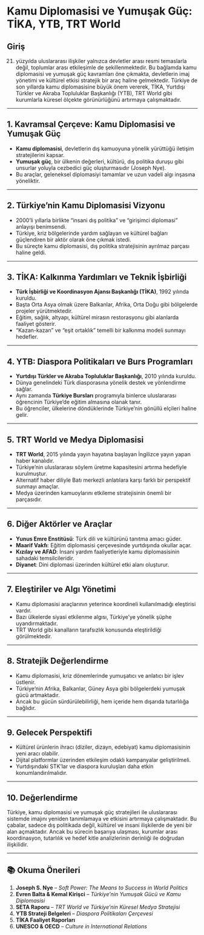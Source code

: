 # Kamu Diplomasisi ve Yumuşak Güç: TİKA, YTB, TRT World

## Giriş

21. yüzyılda uluslararası ilişkiler yalnızca devletler arası resmi temaslarla değil, toplumlar arası etkileşimle de şekillenmektedir. Bu bağlamda kamu diplomasisi ve yumuşak güç kavramları öne çıkmakta, devletlerin imaj yönetimi ve kültürel etkisi stratejik bir araç haline gelmektedir. Türkiye de son yıllarda kamu diplomasisine büyük önem vererek, TİKA, Yurtdışı Türkler ve Akraba Topluluklar Başkanlığı (YTB), TRT World gibi kurumlarla küresel ölçekte görünürlüğünü artırmaya çalışmaktadır.

---

## 1. Kavramsal Çerçeve: Kamu Diplomasisi ve Yumuşak Güç

- **Kamu diplomasisi**, devletlerin dış kamuoyuna yönelik yürüttüğü iletişim stratejilerini kapsar.
- **Yumuşak güç**, bir ülkenin değerleri, kültürü, dış politika duruşu gibi unsurlar yoluyla cezbedici güç oluşturmasıdır (Joseph Nye).
- Bu araçlar, geleneksel diplomasiyi tamamlar ve uzun vadeli algı inşasına yöneliktir.

---

## 2. Türkiye’nin Kamu Diplomasisi Vizyonu

- 2000’li yıllarla birlikte “insani dış politika” ve “girişimci diplomasi” anlayışı benimsendi.
- Türkiye, kriz bölgelerinde yardım sağlayan ve kültürel bağları güçlendiren bir aktör olarak öne çıkmak istedi.
- Bu süreçte kamu diplomasisi, dış politika stratejisinin ayrılmaz parçası haline geldi.

---

## 3. TİKA: Kalkınma Yardımları ve Teknik İşbirliği

- **Türk İşbirliği ve Koordinasyon Ajansı Başkanlığı (TİKA)**, 1992 yılında kuruldu.
- Başta Orta Asya olmak üzere Balkanlar, Afrika, Orta Doğu gibi bölgelerde projeler yürütmektedir.
- Eğitim, sağlık, altyapı, kültürel mirasın restorasyonu gibi alanlarda faaliyet gösterir.
- “Kazan-kazan” ve “eşit ortaklık” temelli bir kalkınma modeli sunmayı hedefler.

---

## 4. YTB: Diaspora Politikaları ve Burs Programları

- **Yurtdışı Türkler ve Akraba Topluluklar Başkanlığı**, 2010 yılında kuruldu.
- Dünya genelindeki Türk diasporasına yönelik destek ve yönlendirme sağlar.
- Aynı zamanda **Türkiye Bursları** programıyla binlerce uluslararası öğrencinin Türkiye’de eğitim almasına olanak tanır.
- Bu öğrenciler, ülkelerine döndüklerinde Türkiye’nin gönüllü elçileri haline gelir.

---

## 5. TRT World ve Medya Diplomasisi

- **TRT World**, 2015 yılında yayın hayatına başlayan İngilizce yayın yapan haber kanalıdır.
- Türkiye’nin uluslararası söylem üretme kapasitesini artırma hedefiyle kurulmuştur.
- Alternatif haber diliyle Batı merkezli anlatılara karşı farklı bir perspektif sunmayı amaçlar.
- Medya üzerinden kamuoylarını etkileme stratejisinin önemli bir parçasıdır.

---

## 6. Diğer Aktörler ve Araçlar

- **Yunus Emre Enstitüsü**: Türk dili ve kültürünü tanıtma amacı güder.
- **Maarif Vakfı**: Eğitim diplomasisi çerçevesinde yurtdışında okullar açar.
- **Kızılay ve AFAD**: İnsani yardım faaliyetleriyle kamu diplomasisinin sahadaki temsilcileridir.
- **Diyanet**: Dini diplomasi üzerinden kültürel etki alanı oluşturur.

---

## 7. Eleştiriler ve Algı Yönetimi

- Kamu diplomasisi araçlarının yeterince koordineli kullanılmadığı eleştirisi vardır.
- Bazı ülkelerde siyasi etkilenme algısı, Türkiye’ye yönelik şüphe uyandırmaktadır.
- TRT World gibi kanalların tarafsızlık konusunda eleştirildiği görülmektedir.

---

## 8. Stratejik Değerlendirme

- Kamu diplomasisi, kriz dönemlerinde yumuşatıcı ve anlatıcı bir işlev üstlenir.
- Türkiye’nin Afrika, Balkanlar, Güney Asya gibi bölgelerdeki yumuşak gücü artmaktadır.
- Ancak bu gücün sürdürülebilirliği, hem içeride hem dışarıda tutarlılığa bağlıdır.

---

## 9. Gelecek Perspektifi

- Kültürel ürünlerin ihracı (diziler, dizayn, edebiyat) kamu diplomasisinin yeni aracı olabilir.
- Dijital platformlar üzerinden etkileşim odaklı kampanyalar geliştirilmeli.
- Yurtdışındaki STK’lar ve diaspora kuruluşları daha etkin konumlandırılmalıdır.

---

## 10. Değerlendirme

Türkiye, kamu diplomasisi ve yumuşak güç stratejileri ile uluslararası sistemde imajını yeniden tanımlamaya ve etkisini artırmaya çalışmaktadır. Bu çabalar, sadece dış politikada değil, kültürel ve insani ilişkilerde de yeni bir alan açmaktadır. Ancak bu sürecin başarıya ulaşması, kurumlar arası koordinasyon, tutarlılık ve hedef kitle analizlerinin derinliği ile doğrudan ilişkilidir.

---

## 📚 Okuma Önerileri

1. **Joseph S. Nye** – _Soft Power: The Means to Success in World Politics_
2. **Evren Balta & Kemal Kirişci** – _Türkiye’nin Yumuşak Gücü ve Kamu Diplomasisi_
3. **SETA Raporu** – _TRT World ve Türkiye’nin Küresel Medya Stratejisi_
4. **YTB Strateji Belgeleri** – _Diaspora Politikaları Çerçevesi_
5. **TİKA Faaliyet Raporları**
6. **UNESCO & OECD** – _Culture in International Relations_
